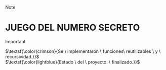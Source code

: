 > [!NOTE]
> <h1>JUEGO DEL NUMERO SECRETO</h1>

> [!IMPORTANT]
> $\textsf{\color{crimson}{Se \ implementarón \ funciones\ reutilizables \ y \ recursividad.}}$ \
> $\textsf{\color{lightblue}{Estado \ del \ proyecto: \ finalizado.}}$
